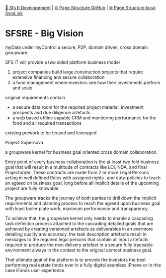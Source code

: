 [📁 Sfs It Developement](../sfs-it-developement.md) | [🌐 Page Structure GitHub](/2cu.atlassian.net/wiki/spaces/CCU/pages/400000044/sfsre-big-vision.md) | [🌐 Page Structure local SymLink](./sfsre-big-vision.page.md)

# SFSRE - Big Vision

myData under myControl a secure, P2P, domain driven, cross domain groupware.

SFS IT will provide a two sided platform business model

1. project companies build large construction projects that require extensive financing and secure collaboration
2. a fond management where investors see how their investments perform and scale

original requirements contain

- a secure data room for the required project material, investment prospects and due diligence artefacts
- a web based offline capable CRM and monitoring performance for the fond and all required transactions

existing prework to be teused and leveraged

Project Supernova

a groupware kernel for business goal oriented cross domain collaboration.

Entry point of every business collaboration is the at least two fold business goal that will result in a multitude of contracts like LOI, NDA, and final Projectorder. These contracts are made from 2 or more Legal Persons acting in well defined Roles with assigned rights- and duty-policies to teach an agteed on business goal, long before all implicit details of the upcoming project are fully knowable.

The groupware tracks the journey of both parties to drill down the implicit requirements and planning process to reach the agreed upon business goal with least boiler plate work, maximum performance and transparency.

To achieve that, the groupware kernel only needs to enable a cascading task definition process attached to the cascading detailed goals that are achieved by creating versioned artefacts as deliverables in an evermore detailing quality and accuracy. the task description artefacts result in messages to the required legal persons that contain all input artefacts required to produce the next delivery artefact in a secure fully traceable environment always in the context to the original upmost business goal.

Thet ultimate goal of the platform is to provide the investors the best performing real estate fonds ever in a fully digital seamless iPhone or in rhis case iFonds user experience.
